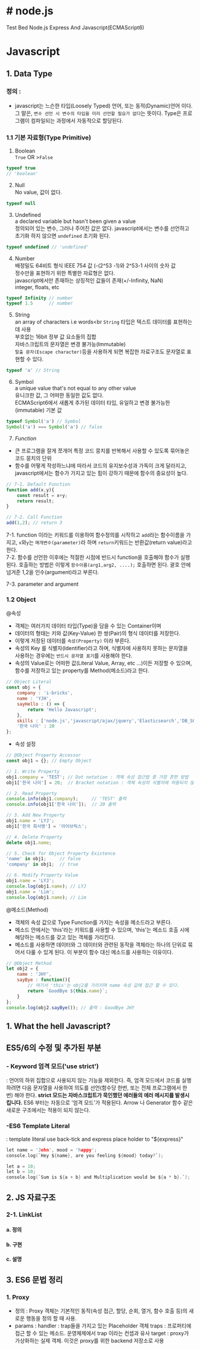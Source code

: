# # node.js
Test Bed Node.js Express And Javascript(ECMAScript6)

# Javascript
## 1. Data Type<br>
### 정의 : 
- javascript는 느슨한 타입(Loosely Typed) 언어, 또는 동적(Dynamic)언어 이다. 그 말은, `변수 선언 시 변수의 타입을 미리 선언할 필요가 없다`는 뜻이다. Type은 프로그램이 컴파일되는 과정에서 자동적으로 할당된다.
### 1.1 기본 자료형(Type Primitive)
1. Boolean<br>
`True` OR >`False`
```javascript
typeof true
// 'boolean'
```
2. Null<br>
No value, 값이 없다.
```javascript
typeof null
```
3. Undefined<br>
a declared variable but hasn't been given a value<br>
정의되어 있는 변수, 그러나 주어진 값은 없다. javascript에서는 변수를 선언하고 초기화 하지 않으면 `undefined` 초기화 된다.
```javascript
typeof undefined // 'undefined'
```
4. Number<br>
배정밀도 64비트 형식 IEEE 754 값 (-(2^53 -1)와 2^53-1 사이의 숫자 값<br>
정수만을 표현하기 위한 특별한 자료형은 없다.<br>
javascript에서만 존재하는 상징적인 값들이 존재(+/-Infinity, NaN)<br>
integer, floats, etc
```javascript
typeof Infinity // number
typeof 1.5      // number
```
5. String<br>
an array of characters i.e words<br
`String` 타입은 텍스트 데이터를 표현하는데 사용<br>
부호없는 16bit 정부 값 요소들의 집합<br>
자바스크립트의 문자열은 변경 불가능(Immutable)<br>
`탈출 문자(Escape character)`등을 사용하게 되면 복잡한 자료구조도 문자열로 표현할 수 있다.
```javascript
typeof 'a' // String
```
6. Symbol<br>
a unique value that's not equal to any other value<br>
유니크한 값, 그 어떠한 동일한 값도 없다.<br>
ECMAScript6에서 새롭게 추가된 데이터 타입, 유일하고 변경 불가능한(immutable) 기본 값
```javascript
typeof Symbol('a') // Symbol
Symbol('a') === Symbol('a') // false
```
7. *Function*
- 큰 프로그램을 잘게 쪼개어 특정 코드 뭉치를 반복해서 사용할 수 있도록 묶어놓은 코드 뭉치의 단위<br>
- 함수를 어떻게 작성하느냐에 따라서 코드의 유지보수성과 가독이 크게 달라지고, javascript에서는 함수가 가지고 있는 힘이 강하기 때문에 함수의 중요성이 높다.
```javascript
// 7-1. Default Function
function add(x,y){
    const result = x+y;
    return result;
}

// 7-2. Call Function
add(1,2); // return 3

```
7-1. function 이라는 키워드를 이용하여 함수정의를 시작하고 `add`라는 함수이름을 가지고, `x`와`y`는 `매개변수(parameter)`라 하며 `return`키워드는 반환값(return value)라고 한다.<br>
7-2. 함수를 선언한 이후에는 적절한 시점에 반드시 function을 호출해야 함수가 실행된다. 호출하는 방법은 이렇게 `함수이름(arg1,arg2, ....);` 호출하면 된다. 괄호 안에 넘겨준 1,2을 인수(argument)라고 부른다.<br>

7-3. parameter and argument<br>


### 1.2 Object
@속성
- 객체는 여러가지 데이터 타입(Type)을 담을 수 있는 Container이며 <br>
- 데이터의 형태는 키와 값(Key-Value) 한 쌍(Pair)의 형식 데이터를 저장한다.<br>
- 이렇게 저장된 데이터를 `속성(Property)` 이라 부른다.<br>
- 속성의 Key 를 식별자(Identifier)라고 하며, 식별자에 사용하지 못하는 문자열을 사용하는 경우에는 `반드시 문자열 표기`를 사용해야 한다.<br>
- 속성의 Value로는 어떠한 값(Literal Value, Array, etc ...)이든 저장할 수 있으며, 함수를 저장하고 있는 property를 Method(메소드)라고 한다.<br>
```javascript
// Object Literal
const obj = {
    company : 'i-bricks',
    name : 'YJH',
    sayHello : () => {
        return 'Hello Javascript';
    },
    skills : ['node.js','javascript/ajax/jquery','Elasticsearch','DB_SQL'],
    '한국 나이' : 20
};
```
- 속성 설정
```javascript
// @Object Property Accessor
const obj1 = {}; // Empty Object

// 1. Write Property
obj1.company = 'TEST'; // Dot notation : 객체 속성 접근법 중 가장 흔한 방법
obj1['한국 나이'] = 20;  // Bracket notation : 객체 속성의 식별자에 허용되지 않는 문자를 사용하는 경우 사용

// 2. Read Property
console.info(obj1.company);     // 'TEST' 출력
console.info(obj1['한국 나이']);  // 20 출력

// 3. Add New Property
obj1.name = 'LYJ';
obj1['한국 회사명'] = '아이브릭스';

// 4. Delete Property
delete obj1.name;

// 5. Check for Object Property Existence
'name' in obj1;     // false
'company' in obj1;  // true

// 6. Modify Property Value
obj1.name = 'LYJ';
console.log(obj1.name); // LYJ
obj1.name = 'Lim';
console.log(obj1.name); // Lim

```
@메소드(Method)
- 객체의 속성 값으로 Type Function를 가지는 속성을 메소드라고 부른다.<br>
- 메소드 안에서는 'this'라는 키워드를 사용할 수 있으며, 'this'는 메소드 호출 시에 해당하는 메소드를 갖고 있는 객체를 가리킨다.<br>
- 메소드를 사용하면 데이터와 그 데이터와 관련된 동작을 객체라는 하나의 단위로 묶어서 다룰 수 있게 된다. 이 부분이 함수 대신 메소드를 사용하는 이유이다.<br>
```javascript
// @Object Method
let obj2 = {
    name : 'JHY',
    sayBye : function(){
        // 여기서 'this'는 obj2를 가리키며 name 속성 값에 접근 할 수 있다.
        return `GoodBye ${this.name}`;
    }
};
console.log(obj2.sayBye()); // 출력 : GoodBye JHY
```



## 1. What the hell Javascript?
## ES5/6의 수정 및 추가된 부분
### - Keyword 엄격 모드('use strict')
: 언어의 하위 집합으로 사용되지 않는 기능을 제외한다. 즉, 엄격 모드에서 코드를 실행하려면 다음 문자열을 사용하여 의도를 선언(함수당 한번, 또는 전체 프로그램에서 한번) 해야 한다. **strict 모드는 자바스크립트가 묵인했던 에러들의 에러 메시지를 발생시킵니다.**
ES6 부터는 자동으로 '엄격 모드'가 적용된다. Arrow 나 Generator 함수 같은 새로운 구조에서는 적용이 되지 않는다.
### -ES6 Template Literal
: template literal use back-tick and express place holder to "${express}"                                       
```c
let name = 'John', mood = 'happy';
console.log(`Hey ${name}, are you feeling ${mood} today?`);
```
```c
let a = 10;
let b = 10;
console.log(`Sum is ${a + b} and Multiplication would be ${a * b}.`);
```





## 2. JS 자료구조
### 2-1. LinkList<br>
#### a. 정의
#### b. 구현
#### c. 설명

## 3. ES6 문법 정리
### 1. Proxy
- 정의 : Proxy 객체는 기본적인 동작(속성 접근, 할당, 순회, 열거, 함수 호출 등)의 새로운 행동을 정의 할 때 사용.
- params : handler : trap들을 가지고 있는 Placeholder 객체
           traps : 프로퍼티에 접근 할 수 있는 메소드. 운영체제에서 trap 이라는 컨셉과 유사
           target : proxy가 가상화하는 실제 객체. 이것은 proxy를 위한 backend 저장소로 사용

